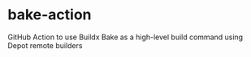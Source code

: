# bake-action
GitHub Action to use Buildx Bake as a high-level build command using Depot remote builders
